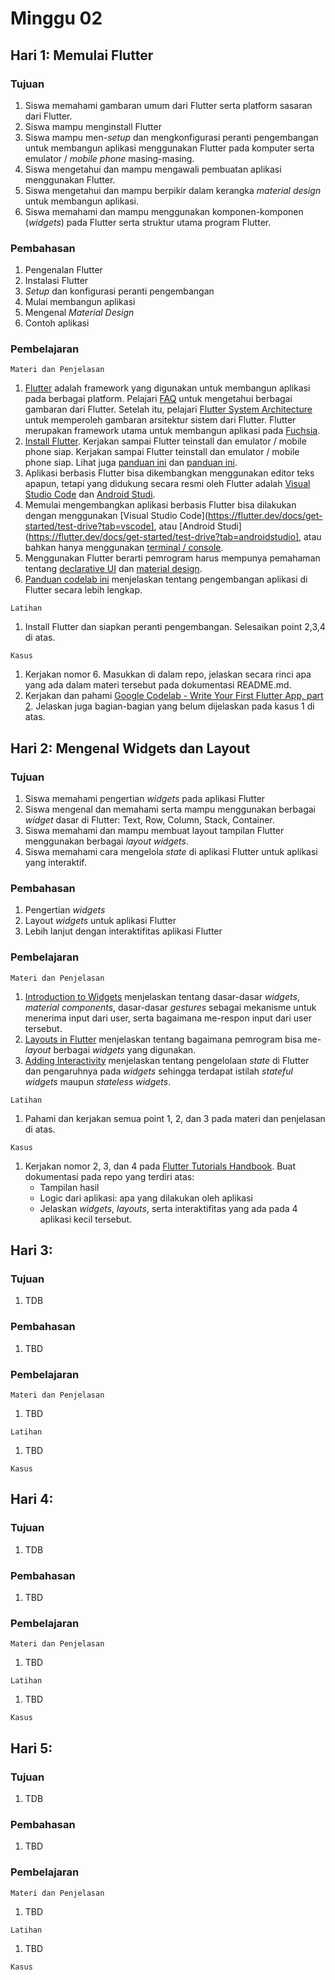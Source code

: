 # Minggu 02

## Hari 1: Memulai Flutter

### Tujuan

1. Siswa memahami gambaran umum dari Flutter serta platform sasaran dari Flutter.
2. Siswa mampu menginstall Flutter
3. Siswa mampu men-*setup* dan mengkonfigurasi peranti pengembangan untuk membangun aplikasi
   menggunakan Flutter pada komputer serta emulator / *mobile phone* masing-masing.
4. Siswa mengetahui dan mampu mengawali pembuatan aplikasi menggunakan Flutter.
5. Siswa mengetahui dan mampu berpikir dalam kerangka *material design* untuk membangun aplikasi.
6. Siswa memahami dan mampu menggunakan komponen-komponen (*widgets*) pada Flutter serta struktur
   utama program Flutter.

### Pembahasan

1. Pengenalan Flutter
2. Instalasi Flutter
3. *Setup* dan konfigurasi peranti pengembangan
4. Mulai membangun aplikasi
5. Mengenal *Material Design*
6. Contoh aplikasi

### Pembelajaran

```
Materi dan Penjelasan
```

1. [Flutter](https://flutter/dev) adalah framework yang digunakan untuk membangun aplikasi pada
   berbagai platform. Pelajari [FAQ](https://flutter.dev/docs/resources/faq) untuk mengetahui
   berbagai gambaran dari Flutter. Setelah itu, pelajari [Flutter System
   Architecture](https://docs.google.com/presentation/d/1cw7A4HbvM_Abv320rVgPVGiUP2msVs7tfGbkgdrTy0I/edit#slide=id.gbb3c3233b_0_162)
   untuk memperoleh gambaran arsitektur sistem dari Flutter. Flutter merupakan framework utama untuk
   membangun aplikasi pada [Fuchsia](https://fuchsia.dev/).
2. [Install Flutter](https://flutter.dev/docs/get-started/install). Kerjakan sampai Flutter
   teinstall dan emulator / mobile phone siap. Kerjakan sampai Flutter teinstall dan emulator /
   mobile phone siap. Lihat juga [panduan
   ini](https://medium.com/@kamiwabi.id/menyiapkan-lingkungan-pengembangan-untuk-flutter-9c8edf48715e)
   dan [panduan ini](https://medium.com/@kamiwabi.id/flutter-pada-real-device-a54c9795cf74).
3. Aplikasi berbasis Flutter bisa dikembangkan menggunakan editor teks apapun, tetapi yang didukung
   secara resmi oleh Flutter adalah [Visual Studio
   Code](https://flutter.dev/docs/get-started/editor?tab=vscode) dan [Android
   Studi](https://flutter.dev/docs/get-started/editor?tab=androidstudio).
4. Memulai mengembangkan aplikasi berbasis Flutter bisa dilakukan dengan menggunakan [Visual Studio
   Code](https://flutter.dev/docs/get-started/test-drive?tab=vscode], atau [Android
   Studi](https://flutter.dev/docs/get-started/test-drive?tab=androidstudio], atau bahkan hanya menggunakan [terminal / console](https://flutter.dev/docs/get-started/test-drive?tab=terminal).
5. Menggunakan Flutter berarti pemrogram harus mempunya pemahaman tentang [declarative
   UI](https://flutter.dev/docs/get-started/flutter-for/declarative) dan [material
   design](https://material.io/collections/getting-started/).
6. [Panduan codelab ini](https://flutter.dev/docs/get-started/codelab) menjelaskan tentang
   pengembangan aplikasi di Flutter secara lebih lengkap.


```
Latihan
```

1. Install Flutter dan siapkan peranti pengembangan. Selesaikan point 2,3,4 di atas.

```
Kasus
```

1. Kerjakan nomor 6. Masukkan di dalam repo, jelaskan secara rinci apa yang ada dalam materi
   tersebut pada dokumentasi README.md.
2. Kerjakan dan pahami [Google Codelab - Write Your First Flutter App, part
   2](https://codelabs.developers.google.com/codelabs/first-flutter-app-pt2/#0). Jelaskan juga
   bagian-bagian yang belum dijelaskan pada kasus 1 di atas.

## Hari 2: Mengenal Widgets dan Layout

### Tujuan

1. Siswa memahami pengertian *widgets* pada aplikasi Flutter
2. Siswa mengenal dan memahami serta mampu menggunakan berbagai *widget* dasar di Flutter: Text,
   Row, Column, Stack, Container.
3. Siswa memahami dan mampu membuat layout tampilan Flutter menggunakan berbagai *layout widgets*.
4. Siswa memahami cara mengelola *state* di aplikasi Flutter untuk aplikasi yang interaktif.

### Pembahasan

1. Pengertian *widgets*
2. Layout *widgets* untuk aplikasi Flutter
3. Lebih lanjut dengan interaktifitas aplikasi Flutter

### Pembelajaran

```
Materi dan Penjelasan
```

1. [Introduction to Widgets](https://flutter.dev/docs/development/ui/widgets-intro) menjelaskan
   tentang dasar-dasar *widgets*, *material components*, dasar-dasar *gestures* sebagai mekanisme
   untuk menerima input dari user, serta bagaimana me-respon input dari user tersebut.
2. [Layouts in Flutter](https://flutter.dev/docs/development/ui/layout) menjelaskan tentang
   bagaimana pemrogram bisa me-*layout* berbagai *widgets* yang digunakan.
3. [Adding Interactivity](https://flutter.dev/docs/development/ui/interactive) menjelaskan tentang
   pengelolaan *state* di Flutter dan pengaruhnya pada *widgets* sehingga terdapat istilah *stateful
   widgets* maupun *stateless widgets*.


```
Latihan
```

1. Pahami dan kerjakan semua point 1, 2, dan 3 pada materi dan penjelasan di atas.


```
Kasus
```

1. Kerjakan nomor 2, 3, dan 4 pada [Flutter Tutorials
   Handbook](https://kodestat.gitbook.io/flutter/). Buat dokumentasi pada repo yang terdiri atas:
    * Tampilan hasil
    * Logic dari aplikasi: apa yang dilakukan oleh aplikasi
    * Jelaskan *widgets*, *layouts*, serta interaktifitas yang ada pada 4 aplikasi kecil tersebut.

## Hari 3:

### Tujuan

1. TDB

### Pembahasan

1. TBD

### Pembelajaran

```
Materi dan Penjelasan
```

1. TBD

```
Latihan
```

1. TBD


```
Kasus
```


## Hari 4:

### Tujuan

1. TDB

### Pembahasan

1. TBD

### Pembelajaran

```
Materi dan Penjelasan
```

1. TBD

```
Latihan
```

1. TBD


```
Kasus
```


## Hari 5:

### Tujuan

1. TDB

### Pembahasan

1. TBD

### Pembelajaran

```
Materi dan Penjelasan
```

1. TBD

```
Latihan
```

1. TBD


```
Kasus
```




